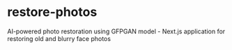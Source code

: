 # restore-photos
AI-powered photo restoration using GFPGAN model - Next.js application for restoring old and blurry face photos
